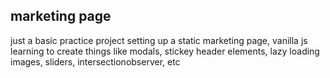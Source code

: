 ## marketing page

just a basic practice project setting up a static marketing page, vanilla js  
learning to create things like modals, stickey header elements, lazy loading images, sliders, intersectionobserver, etc

